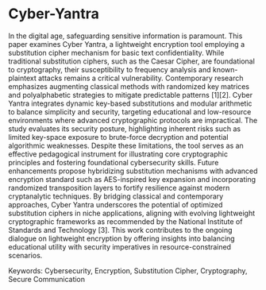 # Cyber-Yantra
In the digital age, safeguarding sensitive information is paramount. This paper examines Cyber Yantra, a lightweight encryption tool employing a substitution cipher mechanism for basic text confidentiality. While traditional substitution ciphers, such as the Caesar Cipher, are foundational to cryptography, their susceptibility to frequency analysis and known-plaintext attacks remains a critical vulnerability. Contemporary research emphasizes augmenting classical methods with randomized key matrices and polyalphabetic strategies to mitigate predictable patterns [1][2]. Cyber Yantra integrates dynamic key-based substitutions and modular arithmetic to balance simplicity and security, targeting educational and low-resource environments where advanced cryptographic protocols are impractical. The study evaluates its security posture, highlighting inherent risks such as limited key-space exposure to brute-force decryption and potential algorithmic weaknesses. Despite these limitations, the tool serves as an effective pedagogical instrument for illustrating core cryptographic principles and fostering foundational cybersecurity skills. Future enhancements propose hybridizing substitution mechanisms with advanced encryption standard such as AES-inspired key expansion and incorporating randomized transposition layers to fortify resilience against modern cryptanalytic techniques. By bridging classical and contemporary approaches, Cyber Yantra underscores the potential of optimized substitution ciphers in niche applications, aligning with evolving lightweight cryptographic frameworks as recommended by the National Institute of Standards and Technology [3]. This work contributes to the ongoing dialogue on lightweight encryption by offering insights into balancing educational utility with security imperatives in resource-constrained scenarios.

Keywords: Cybersecurity, Encryption, Substitution Cipher, Cryptography, Secure Communication
